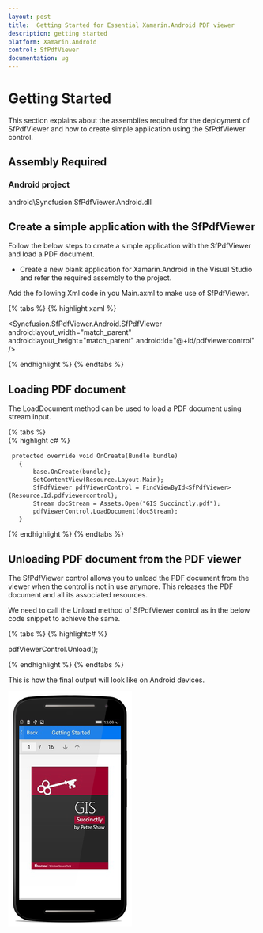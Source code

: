```yaml
---
layout: post
title:  Getting Started for Essential Xamarin.Android PDF viewer
description: getting started
platform: Xamarin.Android
control: SfPdfViewer
documentation: ug
---
```


# Getting Started

This section explains about the assemblies required for the deployment of SfPdfViewer and how to create simple application using the SfPdfViewer control.

## Assembly Required

### Android project

android\Syncfusion.SfPdfViewer.Android.dll

## Create a simple application with the SfPdfViewer

Follow the below steps to create a simple application with the SfPdfViewer and load a PDF document.

* Create a new blank application for Xamarin.Android in the Visual Studio and refer the required assembly to the project. 

Add the following Xml code in you Main.axml to make use of SfPdfViewer.
   
{% tabs %}
{% highlight xaml %}

   <LinearLayout xmlns:android="http://schemas.android.com/apk/res/android"
    android:orientation="vertical"
    android:layout_width="match_parent"
    android:layout_height="match_parent"
    android:focusable="true"
    android:focusableInTouchMode="true"
    android:id="@+id/parentview">
	    <Syncfusion.SfPdfViewer.Android.SfPdfViewer
        android:layout_width="match_parent"
        android:layout_height="match_parent"
        android:id="@+id/pdfviewercontrol" />
    </LinearLayout>

{% endhighlight %}
{% endtabs %}

## Loading PDF document

The LoadDocument method can be used to load a PDF document using stream input.

{% tabs %}   
{% highlight c# %}

     protected override void OnCreate(Bundle bundle)
       {
           base.OnCreate(bundle);		
           SetContentView(Resource.Layout.Main);
		   SfPdfViewer pdfViewerControl = FindViewById<SfPdfViewer>(Resource.Id.pdfviewercontrol);
           Stream docStream = Assets.Open("GIS Succinctly.pdf");
           pdfViewerControl.LoadDocument(docStream);		   
       }

{% endhighlight %}
{% endtabs %}


## Unloading PDF document from the PDF viewer

The SfPdfViewer control allows you to unload the PDF document from the viewer when the control is not in use anymore. This releases the PDF document and all its associated resources.

We need to call the Unload method of SfPdfViewer control as in the below code snippet to achieve the same.

{% tabs %} 
{% highlightc# %}

pdfViewerControl.Unload();

{% endhighlight %}
{% endtabs %}

This is how the final output will look like on Android devices.

![](pdfviewer_images/gettingstarted.png)